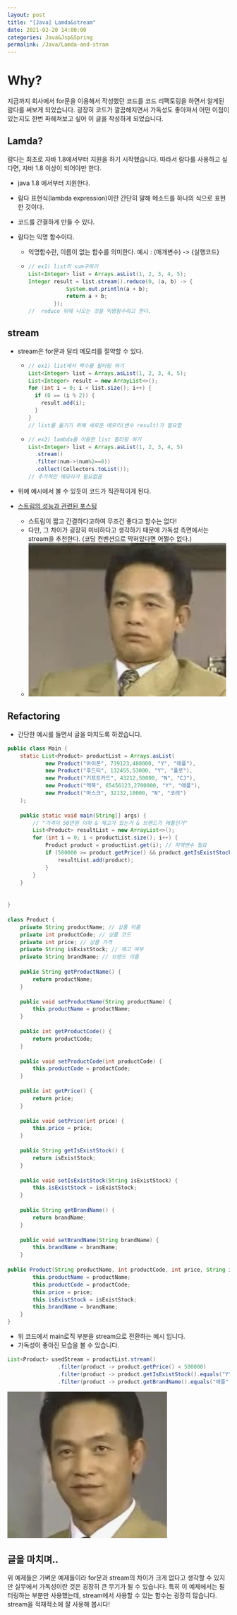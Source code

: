 ```yaml
---
layout: post
title: "[Java] Lamda&stream"
date: 2021-02-20 14:00:00
categories: Java&Jsp&Spring
permalink: /Java/Lamda-and-stram
---
```


# Why?

지금까지 회사에서 for문을 이용해서 작성했던 코드를 코드 리팩토링을 하면서 알게된 람다를 써보게 되었습니다. 굉장히 코드가 깔끔해지면서 가독성도 좋아져서 어떤 이점이 있는지도 한번 파헤쳐보고 싶어 이 글을 작성하게 되었습니다.



## Lamda?

람다는 최초로 자바 1.8에서부터 지원을 하기 시작했습니다. 따라서 람다를 사용하고 싶다면, 자바 1.8 이상이 되어야만 한다.

- java 1.8 에서부터 지원한다.

- 람다 표현식(lambda expression)이란 간단히 말해 메소드를 하나의 식으로 표현한 것이다.

- 코드를 간결하게 만들 수 있다.

- 람다는 익명 함수이다.

  - 익명함수란, 이름이 없는 함수를 의미한다. 예시 : (매개변수) -> {실행코드}

  - ```java
    // ex1) list의 sum구하기
    List<Integer> list = Arrays.asList(1, 2, 3, 4, 5);
    Integer result = list.stream().reduce(0, (a, b) -> {
                System.out.println(a + b);
                return a + b;
            });
    // 	reduce 뒤에 나오는 것을 익명함수라고 한다.
    ```



## stream

- stream은 for문과 달리 메모리를 절약할 수 있다.

  - ```java
    // ex1) list에서 짝수를 필터링 하기
    List<Integer> list = Arrays.asList(1, 2, 3, 4, 5);
    List<Integer> result = new ArrayList<>();
    for (int i = 0; i < list.size(); i++) {
      if (0 == (i % 2)) {
        result.add(i);
      }
    }
    // list를 옮기기 위해 새로운 메모리(변수 result)가 필요함
    ```

  - ```java
    // ex2) lambda를 이용한 list 필터링 하기
    List<Integer> list = Arrays.asList(1, 2, 3, 4, 5)
      .stream()
      .filter(num->(num%2==0))
      .collect(Collectors.toList());
    // 추가적인 메모리가 필요없음
    ```

- 위예 예시에서 볼 수 있듯이 코드가 직관적이게 된다. 

- [스트림의 성능과 관련된 포스팅](https://jeong-pro.tistory.com/185)

  - 스트림이 짧고 간결하다고하여 무조건 좋다고 할수는 없다!
  - 다만, 그 차이가 굉장히 미비하다고 생각하기 때문에 가독성 측면에서는 stream을 추천한다. (코딩 컨벤션으로 막혀있다면 어쩔수 없다.)
  - ![4d-1](/img/4d-1.png)
  

## Refactoring

- 간단한 예시를 들면서 글을 마치도록 하겠습니다. 

```java
public class Main {
    static List<Product> productList = Arrays.asList(
            new Product("아이폰", 739123,480000, "Y", "애플"),
            new Product("후드티", 132455,53000, "Y", "폴로"),
            new Product("기프트카드", 43212,50000, "N", "CJ"),
            new Product("맥북", 65456123,2700000, "Y", "애플"),
            new Product("마스크", 32132,10000, "N", "코려")
    );

    public static void main(String[] args) {
        // "가격이 50만원 이하 & 재고가 있는거 & 브랜드가 애플인거"
        List<Product> resultList = new ArrayList<>();
        for (int i = 0; i < productList.size(); i++) {
            Product product = productList.get(i); // 지역변수 필요
            if (500000 >= product.getPrice() && product.getIsExistStock().equals("Y") && product.getBrandName().equals("애플")) {
                resultList.add(product);
            }
        }
    }


}

class Product {
    private String productName; // 상품 이름
    private int productCode; // 상품 코드
    private int price; // 상품 가격
    private String isExistStock; // 재고 여부
    private String brandName; // 브랜드 이름

    public String getProductName() {
        return productName;
    }

    public void setProductName(String productName) {
        this.productName = productName;
    }

    public int getProductCode() {
        return productCode;
    }

    public void setProductCode(int productCode) {
        this.productCode = productCode;
    }

    public int getPrice() {
        return price;
    }

    public void setPrice(int price) {
        this.price = price;
    }

    public String getIsExistStock() {
        return isExistStock;
    }

    public void setIsExistStock(String isExistStock) {
        this.isExistStock = isExistStock;
    }

    public String getBrandName() {
        return brandName;
    }

    public void setBrandName(String brandName) {
        this.brandName = brandName;
    }

public Product(String productName, int productCode, int price, String isExistStock, String brandName) {
        this.productName = productName;
        this.productCode = productCode;
        this.price = price;
        this.isExistStock = isExistStock;
        this.brandName = brandName;
    }
}
```



- 위 코드에서 main로직 부분을 stream으로 전환하는 예시 입니다.
- 가독성이 좋아진 모습을 볼 수 있습니다.

```java
List<Product> usedStream = productList.stream()
                .filter(product -> product.getPrice() < 500000)
                .filter(product -> product.getIsExistStock().equals("Y"))
                .filter(product -> product.getBrandName().equals("애플")).collect(Collectors.toList());
```

![4d-2](/img/4d-2.PNG)

## 글을 마치며..

위 예제들은 가벼운 예제들이라 for문과 stream의 차이가 크게 없다고 생각할 수 있지만 실무에서 가독성이란 것은 굉장히 큰 무기가 될 수 있습니다. 특히 이 예제에서는 필터링하는 부분만 사용했는데, stream에서 사용할 수 있는 함수는 굉장히 많습니다. stream을 적재적소에 잘 사용해 봅시다!

